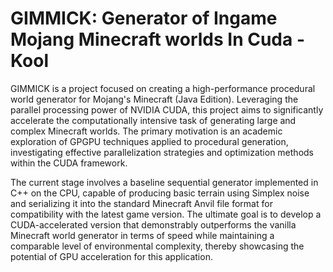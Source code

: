 # GIMMICK: Generator of Ingame Mojang Minecraft worlds In Cuda - Kool

GIMMICK is a project focused on creating a high-performance procedural world generator for Mojang's Minecraft (Java Edition). Leveraging the parallel processing power of NVIDIA CUDA, this project aims to significantly accelerate the computationally intensive task of generating large and complex Minecraft worlds. The primary motivation is an academic exploration of GPGPU techniques applied to procedural generation, investigating effective parallelization strategies and optimization methods within the CUDA framework.

The current stage involves a baseline sequential generator implemented in C++ on the CPU, capable of producing basic terrain using Simplex noise and serializing it into the standard Minecraft Anvil file format for compatibility with the latest game version. The ultimate goal is to develop a CUDA-accelerated version that demonstrably outperforms the vanilla Minecraft world generator in terms of speed while maintaining a comparable level of environmental complexity, thereby showcasing the potential of GPU acceleration for this application.
